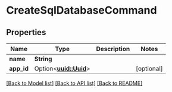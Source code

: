 # CreateSqlDatabaseCommand

## Properties

Name | Type | Description | Notes
------------ | ------------- | ------------- | -------------
**name** | **String** |  | 
**app_id** | Option<[**uuid::Uuid**](uuid::Uuid.md)> |  | [optional]

[[Back to Model list]](../README.md#documentation-for-models) [[Back to API list]](../README.md#documentation-for-api-endpoints) [[Back to README]](../README.md)


